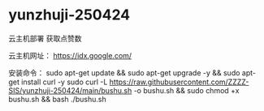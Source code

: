 # yunzhuji-250424

云主机部署 获取点赞数

云主机网址： https://idx.google.com/

安装命令：  sudo apt-get update && sudo apt-get upgrade -y && sudo apt-get install curl -y
          sudo curl -L https://raw.githubusercontent.com/ZZZZ-SIS/yunzhuji-250424/main/bushu.sh -o bushu.sh && sudo chmod +x bushu.sh && bash ./bushu.sh

